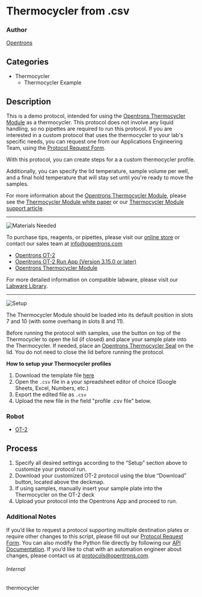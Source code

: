 # Thermocycler from .csv

### Author
[Opentrons](https://opentrons.com/)

## Categories
* Thermocycler
	* Thermocycler Example


## Description

This is a demo protocol, intended for using the [Opentrons Thermocycler Module](https://shop.opentrons.com/products/thermocycler-module) as a thermocycler. This protocol does not involve any liquid handling, so no pipettes are required to run this protocol. If you are interested in a custom protocol that uses the thermocycler to your lab's specific needs, you can request one from our Applications Engineering Team, using the [Protocol Request Form](https://opentrons-protocol-dev.paperform.co/).


With this protocol, you can create steps for a a custom thermocycler profile.


Additionally, you can specify the lid temperature, sample volume per well, and a final hold temperature that will stay set until you're ready to move the samples.


For more information about the [Opentrons Thermocycler Module](https://shop.opentrons.com/products/thermocycler-module), please see the [Thermocycler Module white paper](https://opentrons.com/publications/Opentrons-Thermocycler-Module-White-Paper.pdf) or our [Thermocycler Module support article](https://support.opentrons.com/en/articles/3469797-thermocycler-module).

---
![Materials Needed](https://s3.amazonaws.com/opentrons-protocol-library-website/custom-README-images/001-General+Headings/materials.png)

To purchase tips, reagents, or pipettes, please visit our [online store](https://shop.opentrons.com/) or contact our sales team at [info@opentrons.com](mailto:info@opentrons.com)

* [Opentrons OT-2](https://shop.opentrons.com/collections/ot-2-robot/products/ot-2)
* [Opentrons OT-2 Run App (Version 3.15.0 or later)](https://opentrons.com/ot-app/)
* [Opentrons Thermocycler Module](https://shop.opentrons.com/products/thermocycler-module)

For more detailed information on compatible labware, please visit our [Labware Library](https://labware.opentrons.com/).



---
![Setup](https://s3.amazonaws.com/opentrons-protocol-library-website/custom-README-images/001-General+Headings/Setup.png)

The Thermocycler Module should be loaded into its default position in slots 7 and 10 (with some overhang in slots 8 and 11).


Before running the protocol with samples, use the button on top of the Thermocycler to open the lid (if closed) and place your sample plate into the Thermocycler. If needed, place an [Opentrons Thermocycler Seal](https://shop.opentrons.com/products/thermocycler-seals) on the lid. You do not need to close the lid before running the protocol.


**How to setup your Thermocycler profiles**
1. Download the template file [here](https://opentrons-protocol-library-website.s3.amazonaws.com/custom-README-images/thermocycler/Thermocycler+Template.csv)
2. Open the `.csv` file in a your spreadsheet editor of choice (Google Sheets, Excel, Numbers, etc.)
3. Export the edited file as `.csv`
4. Upload the new file in the field "profile .csv file" below.

### Robot
* [OT-2](https://opentrons.com/ot-2)

## Process

1. Specify all desired settings according to the “Setup” section above to customize your protocol run.
2. Download your customized OT-2 protocol using the blue “Download” button, located above the deckmap.
3. If using samples, manually insert your sample plate into the Thermocycler on the OT-2 deck
4. Upload your protocol into the Opentrons App and proceed to run.

### Additional Notes

If you’d like to request a protocol supporting multiple destination plates or require other changes to this script, please fill out our [Protocol Request Form](https://opentrons-protocol-dev.paperform.co/). You can also modify the Python file directly by following our [API Documentation](https://docs.opentrons.com/OpentronsPythonAPIV2.pdf). If you’d like to chat with an automation engineer about changes, please contact us at [protocols@opentrons.com](mailto:protocols@opentrons.com).

###### Internal
thermocycler
